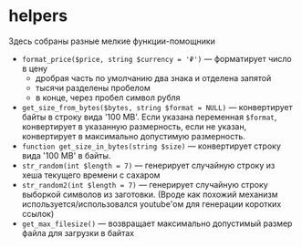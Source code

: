 # helpers

Здесь собраны разные мелкие функции-помощники

 - `format_price($price, string $currency = '₽')` — форматирует число в цену
   - дробрая часть по умолчанию два знака и отделена запятой
   - тысячи разделены пробелом
   - в конце, через пробел символ рубля
 - `get_size_from_bytes($bytes, string $format = NULL)` — конвертирует байты в строку вида '100 MB'. Если указана переменная `$format`, конвертирует в указанную размерность, если не указан, конвертирует в максимально допустимую размерность.
 - `function get_size_in_bytes(string $size)` — конвертирует строку вида '100 MB' в байты.
 - `str_random(int $length = 7)` — генерирует случайную строку из хеша текущего времени с сахаром
 - `str_random2(int $length = 7)` — генерирует случайную строку выборкой символов из заготовки. (Вроде как похожий механизм используется/использовался youtube'ом для генерации коротких ссылок)
 - `get_max_filesize()` — возвращает максимально допустимый размер файла для загрузки в байтах
